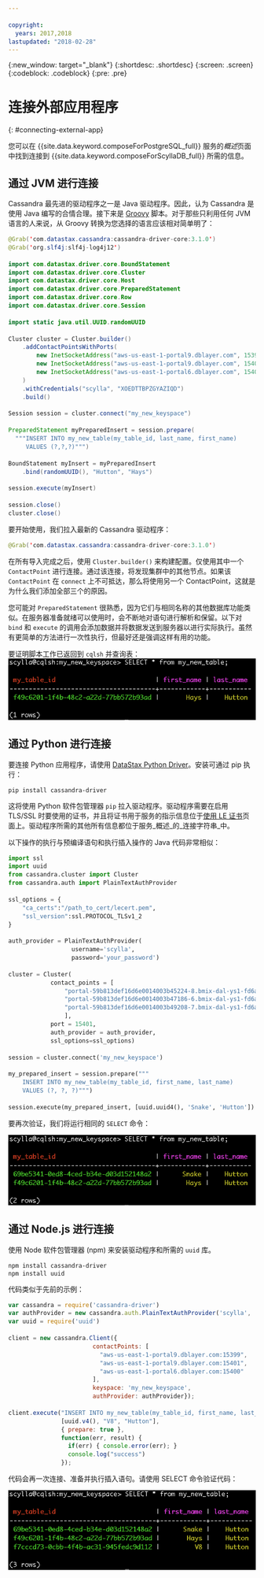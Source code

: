 ```yaml
---

copyright:
  years: 2017,2018
lastupdated: "2018-02-28"
---
```


{:new_window: target="_blank"}
{:shortdesc: .shortdesc}
{:screen: .screen}
{:codeblock: .codeblock}
{:pre: .pre}

# 连接外部应用程序
{: #connecting-external-app}

您可以在 {{site.data.keyword.composeForPostgreSQL_full}} 服务的*概述*页面中找到连接到 {{site.data.keyword.composeForScyllaDB_full}} 所需的信息。

## 通过 JVM 进行连接

Cassandra 最先进的驱动程序之一是 Java 驱动程序。因此，认为 Cassandra 是使用 Java 编写的合情合理。接下来是 [Groovy](http://www.groovy-lang.org/documentation.html#gettingstarted) 脚本。对于那些只利用任何 JVM 语言的人来说，从 Groovy 转换为您选择的语言应该相对简单明了：

```java
@Grab('com.datastax.cassandra:cassandra-driver-core:3.1.0')
@Grab('org.slf4j:slf4j-log4j12')

import com.datastax.driver.core.BoundStatement
import com.datastax.driver.core.Cluster
import com.datastax.driver.core.Host
import com.datastax.driver.core.PreparedStatement
import com.datastax.driver.core.Row
import com.datastax.driver.core.Session

import static java.util.UUID.randomUUID

Cluster cluster = Cluster.builder()
    .addContactPointsWithPorts(
        new InetSocketAddress("aws-us-east-1-portal9.dblayer.com", 15399 ),
        new InetSocketAddress("aws-us-east-1-portal9.dblayer.com", 15401 ),
        new InetSocketAddress("aws-us-east-1-portal6.dblayer.com", 15400 )
    )
    .withCredentials("scylla", "XOEDTTBPZGYAZIQD")
    .build()

Session session = cluster.connect("my_new_keyspace")

PreparedStatement myPreparedInsert = session.prepare(
  """INSERT INTO my_new_table(my_table_id, last_name, first_name)
     VALUES (?,?,?)""")

BoundStatement myInsert = myPreparedInsert
    .bind(randomUUID(), "Hutton", "Hays")

session.execute(myInsert)

session.close()
cluster.close()
```

要开始使用，我们拉入最新的 Cassandra 驱动程序：

```java
@Grab('com.datastax.cassandra:cassandra-driver-core:3.1.0')
```

在所有导入完成之后，使用 `Cluster.builder()` 来构建配置。仅使用其中一个 `ContactPoint` 进行连接。通过该连接，将发现集群中的其他节点。如果该 `ContactPoint` 在 `connect` 上不可抵达，那么将使用另一个 ContactPoint，这就是为什么我们添加全部三个的原因。

您可能对 `PreparedStatement` 很熟悉，因为它们与相同名称的其他数据库功能类似。在服务器准备就绪可以使用时，会不断地对语句进行解析和保留。以下对 `bind` 和 `execute` 的调用会添加数据并将数据发送到服务器以进行实际执行。虽然有更简单的方法进行一次性执行，但最好还是强调这样有用的功能。

要证明脚本工作已返回到 `cqlsh` 并查询表：
![“cqlsh”中“SELECT”的结果。](./images/results_select_java.png "Select 的结果")

## 通过 Python 进行连接

要连接 Python 应用程序，请使用 [DataStax Python Driver](https://github.com/datastax/python-driver)。安装可通过 pip 执行：

```shell
pip install cassandra-driver
```

这将使用 Python 软件包管理器 `pip` 拉入驱动程序。驱动程序需要在启用 TLS/SSL 时要使用的证书，并且将证书用于服务的指示信息位于[使用 LE 证书](./scylla-certificates.html)页面上。驱动程序所需的其他所有信息都位于服务_概述_的_连接字符串_中。

以下操作的执行与预编译语句和执行插入操作的 Java 代码非常相似：

```python
import ssl
import uuid
from cassandra.cluster import Cluster
from cassandra.auth import PlainTextAuthProvider

ssl_options = {
    "ca_certs":"/path_to_cert/lecert.pem",
    "ssl_version":ssl.PROTOCOL_TLSv1_2
}

auth_provider = PlainTextAuthProvider(
                  username='scylla',
                  password='your_password')

cluster = Cluster(
            contact_points = [
                "portal-59b813def16d6e0014003b45224-8.bmix-dal-ys1-fd6a5b7e-e120-43f3-95ea-e40028e540a8.composeci-us-ibm-com.composedb.com",  
                "portal-59b813def16d6e0014003b47186-6.bmix-dal-ys1-fd6a5b7e-e120-43f3-95ea-e40028e540a8.composeci-us-ibm-com.composedb.com",  
                "portal-59b813def16d6e0014003b49208-7.bmix-dal-ys1-fd6a5b7e-e120-43f3-95ea-e40028e540a8.composeci-us-ibm-com.composedb.com"
                ],
            port = 15401,
            auth_provider = auth_provider,
            ssl_options=ssl_options)

session = cluster.connect('my_new_keyspace')

my_prepared_insert = session.prepare("""
    INSERT INTO my_new_table(my_table_id, first_name, last_name)
    VALUES (?, ?, ?)""")

session.execute(my_prepared_insert, [uuid.uuid4(), 'Snake', 'Hutton'])
```

要再次验证，我们将运行相同的 `SELECT` 命令：

![“cqlsh”中“SELECT”的结果。](./images/results_select_python.png "Select 的结果")

## 通过 Node.js 进行连接

使用 Node 软件包管理器 (npm) 来安装驱动程序和所需的 `uuid` 库。

```shell
npm install cassandra-driver
npm install uuid
```

 代码类似于先前的示例：

```javascript
var cassandra = require('cassandra-driver')
var authProvider = new cassandra.auth.PlainTextAuthProvider('scylla', 'XOEDTTBPZGYAZIQD')
var uuid = require('uuid')

client = new cassandra.Client({
                        contactPoints: [
                          "aws-us-east-1-portal9.dblayer.com:15399",
                          "aws-us-east-1-portal9.dblayer.com:15401",
                          "aws-us-east-1-portal6.dblayer.com:15400"
                        ],
                        keyspace: 'my_new_keyspace',
                        authProvider: authProvider});

client.execute("INSERT INTO my_new_table(my_table_id, first_name, last_name) VALUES(?,?,?)",
               [uuid.v4(), "V8", "Hutton"],
               { prepare: true },
               function(err, result) {
                 if(err) { console.error(err); }
                 console.log("success")
               });

```

代码会再一次连接、准备并执行插入语句。请使用 SELECT 命令验证代码：

![“cqlsh”中“SELECT”的结果。](./images/results_select_node.png "Select 的结果")

